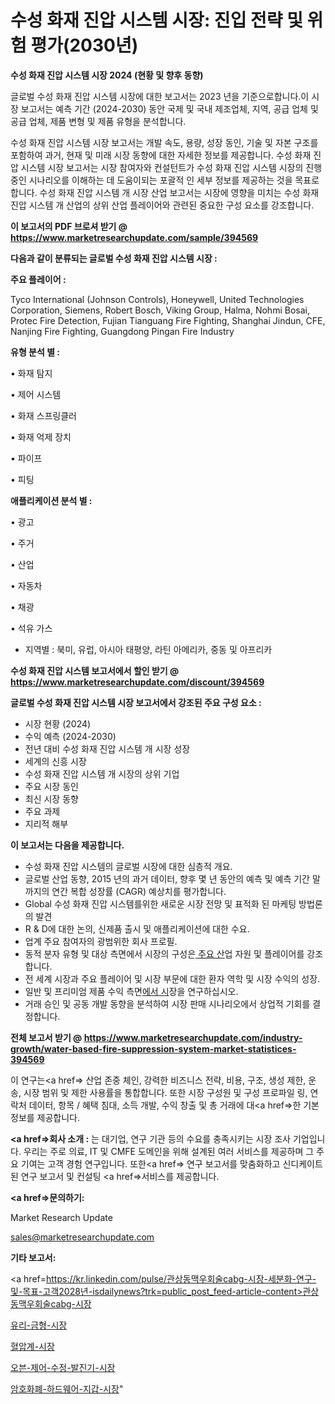 # 수성 화재 진압 시스템 시장: 진입 전략 및 위험 평가(2030년)

<strong>수성 화재 진압 시스템 시장 2024 (현황 및 향후 동향)</strong>

글로벌 수성 화재 진압 시스템 시장에 대한 보고서는 2023 년을 기준으로합니다.이 시장 보고서는 예측 기간 (2024-2030) 동안 국제 및 국내 제조업체, 지역, 공급 업체 및 공급 업체, 제품 변형 및 제품 유형을 분석합니다.

수성 화재 진압 시스템 시장 보고서는 개발 속도, 용량, 성장 동인, 기술 및 자본 구조를 포함하여 과거, 현재 및 미래 시장 동향에 대한 자세한 정보를 제공합니다. 수성 화재 진압 시스템 시장 보고서는 시장 참여자와 컨설턴트가 수성 화재 진압 시스템 시장의 진행중인 시나리오를 이해하는 데 도움이되는 포괄적 인 세부 정보를 제공하는 것을 목표로합니다. 수성 화재 진압 시스템 개 시장 산업 보고서는 시장에 영향을 미치는 수성 화재 진압 시스템 개 산업의 상위 산업 플레이어와 관련된 중요한 구성 요소를 강조합니다.



<strong>이 보고서의 PDF 브로셔 받기 @ <a href=https://www.marketresearchupdate.com/sample/394569>https://www.marketresearchupdate.com/sample/394569</a></strong>



<strong>다음과 같이 분류되는 글로벌 수성 화재 진압 시스템 시장 :</strong>



<strong>주요 플레이어 :</strong>

Tyco International (Johnson Controls), Honeywell, United Technologies Corporation, Siemens, Robert Bosch, Viking Group, Halma, Nohmi Bosai, Protec Fire Detection, Fujian Tianguang Fire Fighting, Shanghai Jindun, CFE, Nanjing Fire Fighting, Guangdong Pingan Fire Industry



<strong>유형 분석 별 :</strong>

• 화재 탐지

• 제어 시스템

• 화재 스프링클러

• 화재 억제 장치

• 파이프

• 피팅



<strong>애플리케이션 분석 별 :</strong>

• 광고

• 주거

• 산업

• 자동차

• 채광

• 석유 가스

<ul>
  <li>지역별 : 북미, 유럽, 아시아 태평양, 라틴 아메리카, 중동 및 아프리카</li>
</ul>


<strong>수성 화재 진압 시스템 보고서에서 할인 받기 @ <a href=https://www.marketresearchupdate.com/discount/394569>https://www.marketresearchupdate.com/discount/394569</a></strong>



<strong>글로벌 수성 화재 진압 시스템 시장 보고서에서 강조된 주요 구성 요소 :</strong>
<ul>
  <li>시장 현황 (2024)</li>
  <li>수익 예측 (2024-2030)</li>
  <li>전년 대비 수성 화재 진압 시스템 개 시장 성장</li>
  <li>세계의 신흥 시장</li>
  <li>수성 화재 진압 시스템 개 시장의 상위 기업</li>
  <li>주요 시장 동인</li>
  <li>최신 시장 동향</li>
  <li>주요 과제</li>
  <li>지리적 해부</li>
</ul>


<strong>이 보고서는 다음을 제공합니다.</strong>
<ul>
  <li>수성 화재 진압 시스템의 글로벌 시장에 대한 심층적 개요.</li>
  <li>글로벌 산업 동향, 2015 년의 과거 데이터, 향후 몇 년 동안의 예측 및 예측 기간 말까지의 연간 복합 성장률 (CAGR) 예상치를 평가합니다.</li>
  <li>Global 수성 화재 진압 시스템를위한 새로운 시장 전망 및 표적화 된 마케팅 방법론의 발견</li>
  <li>R &amp; D에 대한 논의, 신제품 출시 및 애플리케이션에 대한 수요.</li>
  <li>업계 주요 참여자의 광범위한 회사 프로필.</li>
  <li>동적 분자 유형 및 대상 측면에서 시장의 구성은<a href=> 주요 산</a>업 자원 및 플레이어를 강조합니다.</li>
  <li>전 세계 시장과 주요 플레이어 및 시장 부문에 대한 환자 역학 및 시장 수익의 성장.</li>
  <li>일반 및 프리미엄 제품 수익 측면<a href=>에서 시</a>장을 연구하십시오.</li>
  <li>거래 승인 및 공동 개발 동향을 분석하여 시장 판매 시나리오에서 상업적 기회를 결정합니다.</li>
</ul>



<strong>전체 보고서 받기 @ <a href=https://www.marketresearchupdate.com/industry-growth/water-based-fire-suppression-system-market-statistices-394569>https://www.marketresearchupdate.com/industry-growth/water-based-fire-suppression-system-market-statistices-394569</a></strong>

이 연구는<a href=> 산업 존중</a> 체인, 강력한 비즈니스 전략, 비용, 구조, 생성 제한, 운송, 시장 범위 및 제한 사용률을 통합합니다. 또한 시장 구성원 및 구성 프로파일 링, 연락처 데이터, 항목 / 혜택 침대, 소득 개발, 수익 창출 및 총 거래에 대<a href=>한 기본 </a>정보를 제공합니다.



<strong><a href=>회사 소</a>개 :</strong>
는 대기업, 연구 기관 등의 수요를 충족시키는 시장 조사 기업입니다. 우리는 주로 의료, IT 및 CMFE 도메인을 위해 설계된 여러 서비스를 제공하며 그 주요 기여는 고객 경험 연구입니다. 또한<a href=> 연구 보</a>고서를 맞춤화하고 신디케이트 된 연구 보고서 및 컨설팅 <a href=>서비스</a>를 제공합니다.



<strong><a href=>문의하기:</a></strong>

Market Research Update

sales@marketresearchupdate.com



<strong>기타 보고서:</strong>

<a href=https://kr.linkedin.com/pulse/관상동맥우회술cabg-시장-세분화-연구-및-목표-고객2028년-isdailynews?trk=public_post_feed-article-content>관상동맥우회술cabg-시장</a>

<a href=https://www.linkedin.com/pulse/유리-금형-시장-현재-및-미래-성장-2029-survey-savvy-insights-360-analysis/>유리-금형-시장</a>

<a href=https://www.linkedin.com/pulse/혈압계-시장-경쟁-분석-및-성장-잠재력-2029-trendsetters-talk-360-analysis-xns1f/>혈압계-시장</a>

<a href=https://www.linkedin.com/pulse/오븐-제어-수정-발진기-시장-진입-전략-및-위험-평가2029년-market-matrix-musings-analysis-eim8f/>오븐-제어-수정-발진기-시장</a>

<a href=https://www.linkedin.com/pulse/암호화폐-하드웨어-지갑-시장-동향-및-성장-전망-market-matrix-musings-analysis-qrjzf/>암호화폐-하드웨어-지갑-시장</a>"
